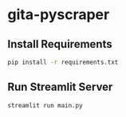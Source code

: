 # gita-pyscraper

## Install Requirements
```bash
pip install -r requirements.txt
```
## Run Streamlit Server

```bash
streamlit run main.py
```
